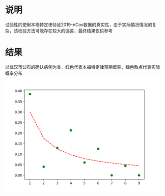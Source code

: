 # 说明

试验性的使用本福特定律验证2019-nCov数据的真实性，由于实际情况情况的复杂，该检验方法可能存在较大的偏差，最终结果仅供参考


# 结果

以武汉市公布的确认病例为准，红色代表本福特定律预期概率，绿色散点代表实际概率分布
![](results.png)
